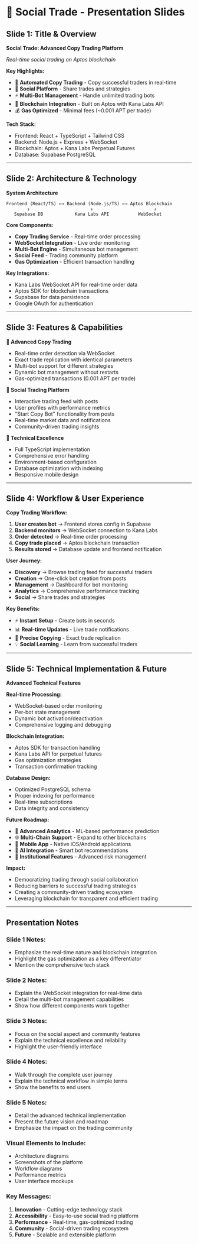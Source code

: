 # 🚀 Social Trade - Presentation Slides

## Slide 1: Title & Overview

**Social Trade: Advanced Copy Trading Platform**

_Real-time social trading on Aptos blockchain_

**Key Highlights:**

- 🤖 **Automated Copy Trading** - Copy successful traders in real-time
- 📱 **Social Platform** - Share trades and strategies
- ⚡ **Multi-Bot Management** - Handle unlimited trading bots
- 🔗 **Blockchain Integration** - Built on Aptos with Kana Labs API
- 💰 **Gas Optimized** - Minimal fees (~0.001 APT per trade)

**Tech Stack:**

- Frontend: React + TypeScript + Tailwind CSS
- Backend: Node.js + Express + WebSocket
- Blockchain: Aptos + Kana Labs Perpetual Futures
- Database: Supabase PostgreSQL

---

## Slide 2: Architecture & Technology

**System Architecture**

```
Frontend (React/TS) ←→ Backend (Node.js/TS) ←→ Aptos Blockchain
        ↓                       ↓                       ↓
   Supabase DB            Kana Labs API           WebSocket
```

**Core Components:**

- **Copy Trading Service** - Real-time order processing
- **WebSocket Integration** - Live order monitoring
- **Multi-Bot Engine** - Simultaneous bot management
- **Social Feed** - Trading community platform
- **Gas Optimization** - Efficient transaction handling

**Key Integrations:**

- Kana Labs WebSocket API for real-time order data
- Aptos SDK for blockchain transactions
- Supabase for data persistence
- Google OAuth for authentication

---

## Slide 3: Features & Capabilities

**🤖 Advanced Copy Trading**

- Real-time order detection via WebSocket
- Exact trade replication with identical parameters
- Multi-bot support for different strategies
- Dynamic bot management without restarts
- Gas-optimized transactions (0.001 APT per trade)

**📱 Social Trading Platform**

- Interactive trading feed with posts
- User profiles with performance metrics
- "Start Copy Bot" functionality from posts
- Real-time market data and notifications
- Community-driven trading insights

**🔧 Technical Excellence**

- Full TypeScript implementation
- Comprehensive error handling
- Environment-based configuration
- Database optimization with indexing
- Responsive mobile design

---

## Slide 4: Workflow & User Experience

**Copy Trading Workflow:**

1. **User creates bot** → Frontend stores config in Supabase
2. **Backend monitors** → WebSocket connection to Kana Labs
3. **Order detected** → Real-time order processing
4. **Copy trade placed** → Aptos blockchain transaction
5. **Results stored** → Database update and frontend notification

**User Journey:**

- **Discovery** → Browse trading feed for successful traders
- **Creation** → One-click bot creation from posts
- **Management** → Dashboard for bot monitoring
- **Analytics** → Comprehensive performance tracking
- **Social** → Share trades and strategies

**Key Benefits:**

- ⚡ **Instant Setup** - Create bots in seconds
- 📊 **Real-time Updates** - Live trade notifications
- 🎯 **Precise Copying** - Exact trade replication
- 💡 **Social Learning** - Learn from successful traders

---

## Slide 5: Technical Implementation & Future

**Advanced Technical Features**

**Real-time Processing:**

- WebSocket-based order monitoring
- Per-bot state management
- Dynamic bot activation/deactivation
- Comprehensive logging and debugging

**Blockchain Integration:**

- Aptos SDK for transaction handling
- Kana Labs API for perpetual futures
- Gas optimization strategies
- Transaction confirmation tracking

**Database Design:**

- Optimized PostgreSQL schema
- Proper indexing for performance
- Real-time subscriptions
- Data integrity and consistency

**Future Roadmap:**

- 🚀 **Advanced Analytics** - ML-based performance prediction
- 🌐 **Multi-Chain Support** - Expand to other blockchains
- 📱 **Mobile App** - Native iOS/Android applications
- 🤖 **AI Integration** - Smart bot recommendations
- 💼 **Institutional Features** - Advanced risk management

**Impact:**

- Democratizing trading through social collaboration
- Reducing barriers to successful trading strategies
- Creating a community-driven trading ecosystem
- Leveraging blockchain for transparent and efficient trading

---

## Presentation Notes

### Slide 1 Notes:

- Emphasize the real-time nature and blockchain integration
- Highlight the gas optimization as a key differentiator
- Mention the comprehensive tech stack

### Slide 2 Notes:

- Explain the WebSocket integration for real-time data
- Detail the multi-bot management capabilities
- Show how different components work together

### Slide 3 Notes:

- Focus on the social aspect and community features
- Explain the technical excellence and reliability
- Highlight the user-friendly interface

### Slide 4 Notes:

- Walk through the complete user journey
- Explain the technical workflow in simple terms
- Show the benefits to end users

### Slide 5 Notes:

- Detail the advanced technical implementation
- Present the future vision and roadmap
- Emphasize the impact on the trading community

### Visual Elements to Include:

- Architecture diagrams
- Screenshots of the platform
- Workflow diagrams
- Performance metrics
- User interface mockups

### Key Messages:

1. **Innovation** - Cutting-edge technology stack
2. **Accessibility** - Easy-to-use social trading platform
3. **Performance** - Real-time, gas-optimized trading
4. **Community** - Social-driven trading ecosystem
5. **Future** - Scalable and extensible platform
